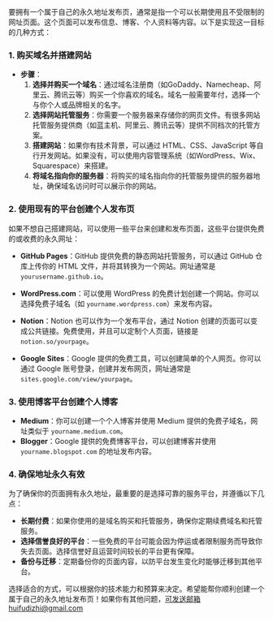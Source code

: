 要拥有一个属于自己的永久地址发布页，通常是指一个可以长期使用且不受限制的网址页面。这个页面可以发布信息、博客、个人资料等内容。以下是实现这一目标的几种方式：

### 1. **购买域名并搭建网站**
   - **步骤**：
     1. **选择并购买一个域名**：通过域名注册商（如GoDaddy、Namecheap、阿里云、腾讯云等）购买一个你喜欢的域名。域名一般需要年付，选择一个与你个人或品牌相关的名字。
     2. **选择网站托管服务**：你需要一个服务器来存储你的网页文件。有很多网站托管服务提供商（如蓝主机、阿里云、腾讯云等）提供不同档次的托管方案。
     3. **搭建网站**：如果你有技术背景，可以通过 HTML、CSS、JavaScript 等自行开发网站。如果没有，可以使用内容管理系统（如WordPress、Wix、Squarespace）来搭建。
     4. **将域名指向你的服务器**：将购买的域名指向你的托管服务提供的服务器地址，确保域名访问时可以展示你的网站。

### 2. **使用现有的平台创建个人发布页**
   如果不想自己搭建网站，可以使用一些平台来创建和发布页面，这些平台提供免费的或收费的永久网址：
   
   - **GitHub Pages**：GitHub 提供免费的静态网站托管服务，可以通过 GitHub 仓库上传你的 HTML 文件，并将其转换为一个网站。网址通常是 `yourusername.github.io`。
   
   - **WordPress.com**：可以使用 WordPress 的免费计划创建一个网站。你可以选择免费子域名（如 `yourname.wordpress.com`）来发布内容。
   
   - **Notion**：Notion 也可以作为一个发布平台，通过 Notion 创建的页面可以变成公共链接。免费使用，并且可以定制个人页面，链接是 `notion.so/yourpage`。
   
   - **Google Sites**：Google 提供的免费工具，可以创建简单的个人网页。你可以通过 Google 账号登录，创建并发布网页，网址通常是 `sites.google.com/view/yourpage`。

### 3. **使用博客平台创建个人博客**
   - **Medium**：你可以创建一个个人博客并使用 Medium 提供的免费子域名，网址类似于 `yourname.medium.com`。
   - **Blogger**：Google 提供的免费博客平台，可以创建博客并使用 `yourname.blogspot.com` 的地址发布内容。

### 4. **确保地址永久有效**
   为了确保你的页面拥有永久地址，最重要的是选择可靠的服务平台，并遵循以下几点：
   - **长期付费**：如果你使用的是域名购买和托管服务，确保你定期续费域名和托管服务。
   - **选择信誉良好的平台**：一些免费的平台可能会因为停运或者限制服务而导致你失去页面。选择信誉好且运营时间较长的平台更有保障。
   - **备份与迁移**：定期备份你的页面内容，以防平台发生变化时能够迁移到其他平台。

选择适合的方式，可以根据你的技术能力和预算来决定。希望能帮你顺利创建一个属于自己的永久地址发布页！如果你有其他问题，可发送邮箱huifudizhi@gmail.com
